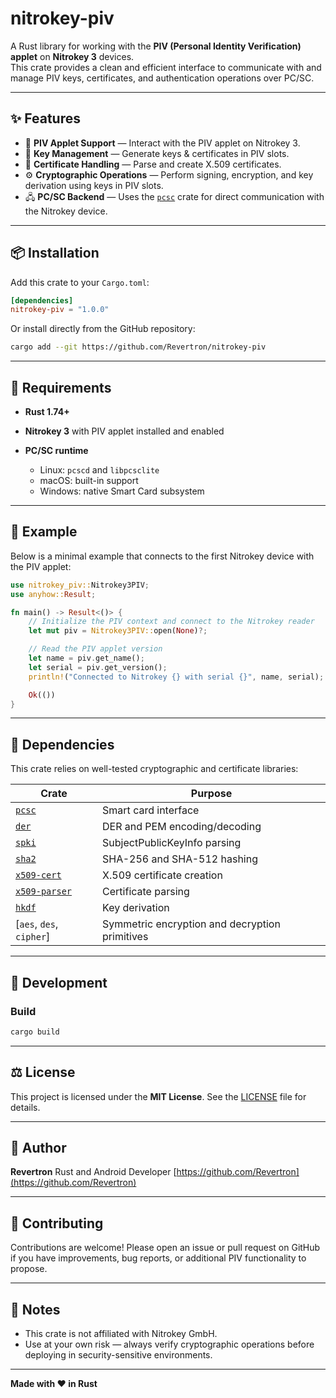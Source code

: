 # nitrokey-piv

A Rust library for working with the **PIV (Personal Identity Verification) applet** on **Nitrokey 3** devices.  
This crate provides a clean and efficient interface to communicate with and manage PIV keys, certificates, and authentication operations over PC/SC.

---

## ✨ Features

- 🧩 **PIV Applet Support** — Interact with the PIV applet on Nitrokey 3.
- 🔐 **Key Management** — Generate keys & certificates in PIV slots.
- 🧾 **Certificate Handling** — Parse and create X.509 certificates.
- ⚙️ **Cryptographic Operations** — Perform signing, encryption, and key derivation using keys in PIV slots.
- 🖧 **PC/SC Backend** — Uses the [`pcsc`](https://crates.io/crates/pcsc) crate for direct communication with the Nitrokey device.

---

## 📦 Installation

Add this crate to your `Cargo.toml`:

```toml
[dependencies]
nitrokey-piv = "1.0.0"
```

Or install directly from the GitHub repository:

```bash
cargo add --git https://github.com/Revertron/nitrokey-piv
```

---

## 🔧 Requirements

* **Rust 1.74+**
* **Nitrokey 3** with PIV applet installed and enabled
* **PC/SC runtime**

    * Linux: `pcscd` and `libpcsclite`
    * macOS: built-in support
    * Windows: native Smart Card subsystem

---

## 🧠 Example

Below is a minimal example that connects to the first Nitrokey device with the PIV applet:

```rust
use nitrokey_piv::Nitrokey3PIV;
use anyhow::Result;

fn main() -> Result<()> {
    // Initialize the PIV context and connect to the Nitrokey reader
    let mut piv = Nitrokey3PIV::open(None)?;

    // Read the PIV applet version
    let name = piv.get_name();
    let serial = piv.get_version();
    println!("Connected to Nitrokey {} with serial {}", name, serial);

    Ok(())
}
```
---

## 🔐 Dependencies

This crate relies on well-tested cryptographic and certificate libraries:

| Crate                                                 | Purpose                                        |
| ----------------------------------------------------- | ---------------------------------------------- |
| [`pcsc`](https://crates.io/crates/pcsc)               | Smart card interface                           |
| [`der`](https://crates.io/crates/der)                 | DER and PEM encoding/decoding                  |
| [`spki`](https://crates.io/crates/spki)               | SubjectPublicKeyInfo parsing                   |
| [`sha2`](https://crates.io/crates/sha2)               | SHA-256 and SHA-512 hashing                    |
| [`x509-cert`](https://crates.io/crates/x509-cert)     | X.509 certificate creation                     |
| [`x509-parser`](https://crates.io/crates/x509-parser) | Certificate parsing                            |
| [`hkdf`](https://crates.io/crates/hkdf)               | Key derivation                                 |
| [`aes`, `des`, `cipher`]                              | Symmetric encryption and decryption primitives |

---

## 🧰 Development

### Build

```bash
cargo build
```

---

## ⚖️ License

This project is licensed under the **MIT License**.
See the [LICENSE](LICENSE) file for details.

---

## 👤 Author

**Revertron**
Rust and Android Developer
[https://github.com/Revertron](https://github.com/Revertron)

---

## 💬 Contributing

Contributions are welcome!
Please open an issue or pull request on GitHub if you have improvements, bug reports, or additional PIV functionality to propose.

---

## 🧾 Notes

* This crate is not affiliated with Nitrokey GmbH.
* Use at your own risk — always verify cryptographic operations before deploying in security-sensitive environments.

---

**Made with ❤️ in Rust**